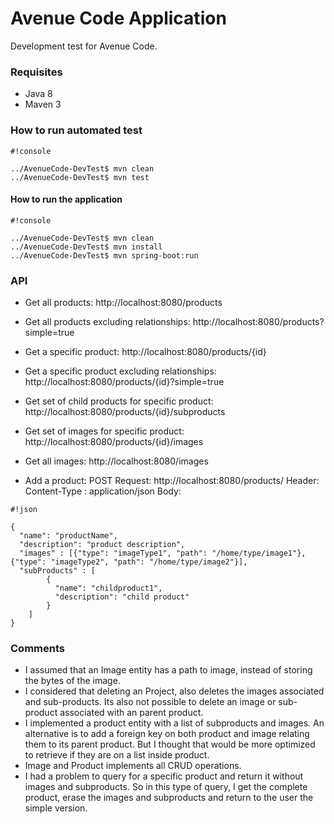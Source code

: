 # Avenue Code Application #

Development test for Avenue Code.


### Requisites ###

* Java 8
* Maven 3

### How to run automated test ###


```
#!console

../AvenueCode-DevTest$ mvn clean
../AvenueCode-DevTest$ mvn test
```


#### How to run the application ####


```
#!console

../AvenueCode-DevTest$ mvn clean
../AvenueCode-DevTest$ mvn install
../AvenueCode-DevTest$ mvn spring-boot:run
```



### API ###

* Get all products: http://localhost:8080/products
* Get all products excluding relationships: http://localhost:8080/products?simple=true

* Get a specific product: http://localhost:8080/products/{id}
* Get a specific product excluding relationships: http://localhost:8080/products/{id}?simple=true

* Get set of child products for specific product: http://localhost:8080/products/{id}/subproducts
* Get set of images for specific product: http://localhost:8080/products/{id}/images

* Get all images: http://localhost:8080/images

* Add a product: 
POST Request: http://localhost:8080/products/
Header: Content-Type : application/json
Body: 

```
#!json

{
  "name": "productName",
  "description": "product description",
  "images" : [{"type": "imageType1", "path": "/home/type/image1"}, {"type": "imageType2", "path": "/home/type/image2"}],
  "subProducts" : [
  		{
  		  "name": "childproduct1",
		  "description": "child product"
  		}
  	]
}
```


### Comments ###

* I assumed that an Image entity has a path to image, instead of storing the bytes of the image.
* I considered that deleting an Project, also deletes the images associated and sub-products. Its also not possible to delete an image or sub-product associated with an parent product.
* I implemented a product entity with a list of subproducts and images. An alternative is to add a foreign key on both product and image relating them to its parent product. But I thought that would be more optimized to retrieve if they are on a list inside product.
* Image and Product implements all CRUD operations.
* I had a problem to query for a specific product and return it without images and subproducts. So in this type of query, I get the complete product, erase the images and subproducts and return to the user the simple version.